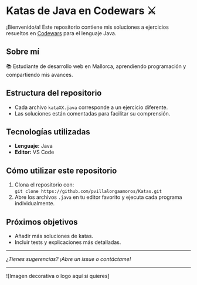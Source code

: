 # Katas de Java en Codewars ⚔️

¡Bienvenido/a! Este repositorio contiene mis soluciones a ejercicios resueltos en [Codewars](https://www.codewars.com/) para el lenguaje Java.

## Sobre mí
📚 Estudiante de desarrollo web en Mallorca, aprendiendo programación y compartiendo mis avances.

## Estructura del repositorio
- Cada archivo `kataXX.java` corresponde a un ejercicio diferente.
- Las soluciones están comentadas para facilitar su comprensión.

## Tecnologías utilizadas
- **Lenguaje:** Java
- **Editor:** VS Code

## Cómo utilizar este repositorio
1. Clona el repositorio con:  
   `git clone https://github.com/pvillalongaamoros/Katas.git`
2. Abre los archivos `.java` en tu editor favorito y ejecuta cada programa individualmente.

## Próximos objetivos
- Añadir más soluciones de katas.
- Incluir tests y explicaciones más detalladas.

---

*¿Tienes sugerencias? ¡Abre un issue o contáctame!*

---

![Imagen decorativa o logo aquí si quieres]
